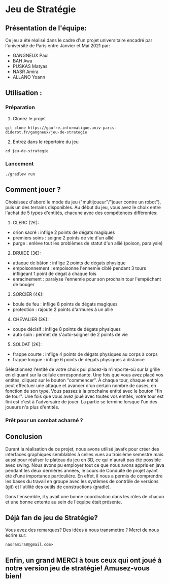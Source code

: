 # Jeu de Stratégie 

## Présentation de l'équipe:
Ce jeu a été réalisé dans le cadre d'un projet universitaire encadré par l'université de Paris entre Janvier et Mai 2021 par:
*  GANGNEUX Paul
*  BAH Awa
*  PUSKAS Matyas
*  NASR Amira
*  ALLANO Yoann

## Utilisation : 

### Préparation

1.  Clonez le projet
```
git clone https://gaufre.informatique.univ-paris-diderot.fr/gangneux/jeu-de-strategie
```

2.  Entrez dans le répertoire du jeu
```
cd jeu-de-strategie
```

### Lancement
```
./gradlew run
```

## Comment jouer ?
Choisissez d'abord le mode du jeu ("multijoueur"/"jouer contre un robot"), puis un des terrains disponibles. Au début du jeu, vous avez le choix entre l'achat de 5 types d'entités, chacune avec des compétences différentes:
1.  CLERC (2€): 
* orion sacré : inflige 2 points de dégats magiques
* premiers soins : soigne 2 points de vie d'un allié
* purge : enlève tout les problèmes de statut d'un allié (poison, paralysie)

2.  DRUIDE (3€): 
* attaque de bâton : inflige 2 points de dégats physique
* empoisonnement : empoisonne l'ennemie ciblé pendant 3 tours infligeant 1 point de dégat à chaque fois
* enracinement : paralyse l'ennemie pour son prochain tour l'empêchant de bouger

3.  SORCIER (4€): 
* boule de feu : inflige 8 points de dégats magiques
* protection : rajoute 2 points d'armures à un allié

4.  CHEVALIER (3€): 
* coupe décisif : inflige 8 points de dégats physiques
* auto soin : permet de s'auto-soigner de 2 points de vie

5.  SOLDAT (2€): 
* frappe courte : inflige 4 points de dégats physiques au corps à corps
* frappe longue : inflige 6 points de dégats physiques à distance

Sélectionnez l'entité de votre choix pui placez-la n'importe-où sur la grille en cliquant sur la cellule correspondante. Une fois que vous avez placé vos entités, cliquez sur le bouton "commencer". À chaque tour, chaque entité peut effectuer une attaque et avancer d'un certain nombre de cases, en fonction de son type. Vous passez à la prochaine entité avec le bouton "fin de tour". Une fois que vous avez joué avec toutes vos entités, votre tour est fini est c'est à l'adversaire de jouer. La partie se termine lorsque l'un des joueurs n'a plus d'entités. 
### Prêt pour un combat acharné ?

## Conclusion
Durant la réalisation de ce projet, nous avons utilisé javafx pour créer des interfaces graphiques semblables à celles vues au troisième semestre mais aussi pour réaliser le plateau du jeu en 3D, ce qui n'aurait pas été possible avec swing.
Nous avons pu employer tout ce que nous avons appris en java pendant les deux dernières années, le cours de Conduite de projet ayant été d'une importance particulière. En effet, il nous a permis de comprendre les bases du travail en groupe avec les systèmes de contrôle de versions (git) et l'utilité des outils de constructions (gradle).

Dans l'ensemble, il y avait une bonne coordination dans les rôles de chacun et une bonne entente au sein de l'équipe était présente.

## Déjà fan de jeu de Stratégie?
Vous avez des remarques? Des idées à nous transmettre ? Merci de nous écrire sur:
```
nasramira8@gmail.com>
```
## Enfin, un grand MERCI à tous ceux qui ont joué à notre version jeu de stratégie! Amusez-vous bien!